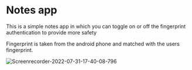 
# Notes app 

This is a simple notes app in which you can toggle on or off the fingerprint authentication to provide more safety

Fingerprint is taken from the android phone and matched with the users fingerprint.


![Screenrecorder-2022-07-31-17-40-08-796](https://user-images.githubusercontent.com/84437216/182025937-5c551b16-f7f4-455c-a1ac-fed4db4dcce6.gif)
